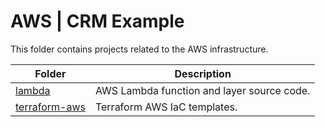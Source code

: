# AWS | CRM Example

This folder contains projects related to the AWS infrastructure.

Folder|Description
-|-
[lambda](./lambda/)|AWS Lambda function and layer source code.
[terraform-aws](./terraform-aws/)|Terraform AWS IaC templates.